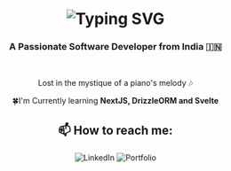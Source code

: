 <h1 align="center">
    <a href="https://git.io/typing-svg" style="text-decoration: none;"><img src="https://readme-typing-svg.demolab.com?font=Aboreto&weight=800&size=36&duration=4000&pause=1000&color=0083C6&background=EBFF3900&center=true&multiline=true&random=false&width=450&height=130&lines=Greetings!+;I'm+Abha+Ghildiyal+%F0%9F%9A%80" alt="Typing SVG" /></a>
</h1>

<h3 align="center"> A Passionate Software Developer from India 🇮🇳</h3>
<br/>
<div align="center">
    <p>
    Lost in the mystique of a piano's melody 🎶
    </p>
    <p>
    🍀I'm Currently learning <b>NextJS, DrizzleORM and Svelte</b>
    </p>
</div>
<div>
    <h2 align="center">📫 How to reach me:</h2>
    <p align="center" style="margin-top: 20px;">
        <a href="https://linkedin.com/in/abha-ghildiyal-6ba119223" style="text-decoration: none;">
            <img src="https://img.shields.io/badge/LinkedIn-0077B5?style=for-the-badge&logo=linkedin&logoColor=white" alt="LinkedIn" />
        </a>
        <a href="https://abha-ghildiyal.vercel.app/" style="text-decoration: none;">
            <img src="https://img.shields.io/badge/Portfolio-000000?style=for-the-badge&logo=vercel&logoColor=white" alt="Portfolio" />
        </a>
    </p>
</div>

